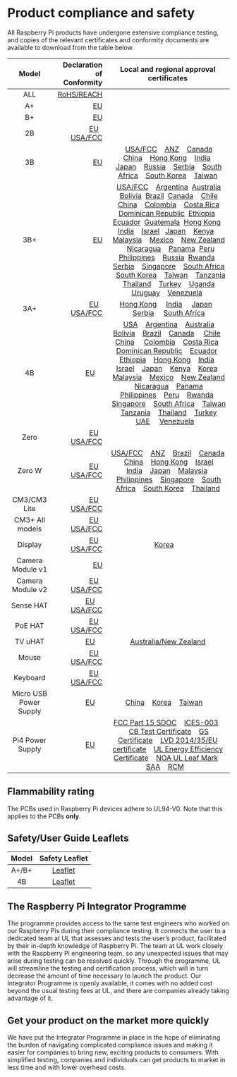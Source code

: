# Product compliance and safety

All Raspberry Pi products have undergone extensive compliance testing, and copies of the relevant certificates and conformity documents are available to download from the table below. 											
											

| Model           | Declaration of Conformity | Local and regional approval certificates |
|:---------------:|-------------------------:|:----------------------------------------:|
| ALL      | [RoHS/REACH](./compliance/rpi_DOC_ALL_RoHS_REACH.pdf) | |
| A+       | [EU](./compliance/rpi_DOC_aplus_CE.pdf) | |
| B+       | [EU](./compliance/rpi_DOC_bplus_CE.pdf)| |
| 2B       | [EU](./compliance/rpi_DOC_2b_CE.pdf)  &nbsp; &nbsp;[USA/FCC](./compliance/rpi_DOC_2b_FCC.pdf)| |
| 3B       | [EU](./compliance/rpi_DOC_3b_CE_RED.pdf) |  &nbsp; &nbsp;[USA/FCC](./compliance/rpi_DOC_3b_FCC.pdf)  &nbsp; &nbsp;[ANZ](./compliance/rpi_DOC_3b_ACMA.pdf)  &nbsp; &nbsp;[Canada](./compliance/rpi_DOC_3b_CANADA.pdf)  &nbsp; &nbsp;[China](./compliance/rpi_DOC_3b_CHINA.pdf)  &nbsp; &nbsp;[Hong Kong](./compliance/rpi_DOC_3b_HONGKONG.pdf)  &nbsp; &nbsp;[India](./compliance/rpi_DOC_3b_INDIA.pdf)  &nbsp; &nbsp;[Japan](./compliance/rpi_DOC_3b_JAPAN.pdf)  &nbsp; &nbsp;[Russia](./compliance/rpi_DOC_3b_RUSSIA.pdf)  &nbsp; &nbsp;[Serbia](./compliance/rpi_DOC_3b_SERBIA.pdf)  &nbsp; &nbsp;[South Africa](./compliance/rpi_DOC_3b_SOUTHAFRICA.pdf)  &nbsp; &nbsp;[South Korea](./compliance/rpi_DOC_3b_SOUTHKOREA.pdf)  &nbsp; &nbsp;[Taiwan](./compliance/rpi_DOC_3b_TAIWAN.pdf)  |
| 3B+       | [EU](./compliance/rpi_DOC_3bplus_EU_RED.pdf) | &nbsp; &nbsp;[USA/FCC](./compliance/rpi_DOC_3bplus_FCC.pdf)  &nbsp; &nbsp;[Argentina](./compliance/rpi_DOC_3bplus_ARGENTINA.pdf) &nbsp;[Australia](./compliance/rpi_DOC_3bplus_AUSTRALIA.pdf) &nbsp; &nbsp;[Bolivia](./compliance/rpi_DOC_3bplus_BOLIVIA.PDF) &nbsp;[Brazil](./compliance/rpi_DOC_3bplus_BRAZIL.pdf) &nbsp;[Canada](./compliance/rpi_DOC_3bplus_CANADA.pdf)  &nbsp; &nbsp;[Chile](./compliance/rpi_DOC_3bplus_CHILE.pdf) &nbsp;[China](./compliance/rpi_DOC_3bplus_CHINA.pdf)  &nbsp; &nbsp;[Colombia](./compliance/rpi_DOC_3bplus_COLOMBIA.pdf)  &nbsp; &nbsp;[Costa Rica](./compliance/rpi_DOC_3bplus_COSTA_RICA.pdf) &nbsp;[Dominican Republic](./compliance/rpi_DOC_3bplus_DOMINICAN_REPUBLIC.pdf) &nbsp;[Ethiopia](./compliance/rpi_DOC_3bplus_ETHIOPIA.pdf)  &nbsp; &nbsp;[Ecuador](./compliance/rpi_DOC_3bplus_ECUADOR.pdf) &nbsp;[Guatemala](./compliance/rpi_DOC_3bplus_GUATEMALA.pdf) &nbsp;[Hong Kong](./compliance/rpi_DOC_3bplus_HONG_KONG.pdf)  &nbsp; [India](./compliance/rpi_DOC_3bplus_INDIA.pdf)  &nbsp;&nbsp; [Israel](./compliance/rpi_DOC_3bplus_ISRAEL.pdf)  &nbsp;&nbsp;[Japan](./compliance/rpi_DOC_3bplus_JAPAN.pdf)  &nbsp; &nbsp;[Kenya](./compliance/rpi_DOC_3bplus_KENYA.pdf)  &nbsp; &nbsp;[Malaysia](./compliance/rpi_DOC_3bplus_MALAYSIA.pdf)  &nbsp; &nbsp;[Mexico](./compliance/rpi_DOC_3bplus_MEXICO.pdf)  &nbsp; &nbsp;[New Zealand](./compliance/rpi_DOC_3bplus_NEWZEALAND.pdf) &nbsp; &nbsp;[Nicaragua](./compliance/rpi_DOC_3bplus_NICARAGUA.pdf) &nbsp; &nbsp;[Panama](./compliance/rpi_DOC_3bplus_PANAMA.pdf) &nbsp;[Peru](./compliance/rpi_DOC_3bplus_PERU.pdf) &nbsp;[Philippines](./compliance/rpi_DOC_3bplus_PHILIPPINES.pdf)  &nbsp; &nbsp;[Russia](./compliance/rpi_DOC_3bplus_RUSSIA.pdf)  &nbsp;[Rwanda](./compliance/rpi_DOC_3bplus_RWANDA.pdf)  &nbsp; &nbsp;[Serbia](./compliance/rpi_DOC_3bplus_SERBIA.jpg)  &nbsp; &nbsp;[Singapore](./compliance/rpi_DOC_3bplus_SINGAPORE.pdf)  &nbsp; &nbsp;[South Africa](./compliance/rpi_DOC_3bplus_SOUTH_AFRICA.pdf)  &nbsp; &nbsp;[South Korea](./compliance/rpi_DOC_3bplus_SOUTH_KOREA.pdf)  &nbsp; &nbsp;[Taiwan](./compliance/rpi_DOC_3bplus_TAIWAN.pdf)  &nbsp; &nbsp;[Tanzania](./compliance/rpi_DOC_3bplus_TANZANIA.pdf)  &nbsp; &nbsp;[Thailand](./compliance/rpi_DOC_3bplus_THAILAND.pdf)  &nbsp; &nbsp;[Turkey](./compliance/rpi_DOC_3bplus_TURKEY.pdf)  &nbsp; &nbsp;[Uganda](./compliance/rpi_DOC_3bplus_UGANDA.pdf)  &nbsp; &nbsp;[Uruguay](./compliance/rpi_DOC_3bplus_URUGUAY.pdf)  &nbsp; &nbsp;[Venezuela](./compliance/rpi_DOC_3bplus_VENEZUELA.pdf) &nbsp;|
| 3A+ |[EU](./compliance/rpi_DOC_3aplus_EU.PDF) &nbsp; &nbsp;[USA/FCC](https://fcc.report/FCC-ID/2ABCB-RPI3AP)| [Hong Kong](./compliance/rpi_DOC_3aplus_HONG_KONG.PDF) &nbsp; &nbsp; [India](./compliance/rpi_DOC_3aplus_INDIA.PDF) &nbsp; &nbsp; [Japan](./compliance/rpi_DOC_3aplus_JAPAN.PDF) &nbsp; &nbsp;[Serbia](./compliance/rpi_DOC_3aplus_SERBIA.jpg) &nbsp; &nbsp; [South Africa](./compliance/rpi_DOC_3aplus_SOUTH_AFRICA.PDF) | 
| 4B | [EU](./compliance/rpi_DOC_4b_EU_RED.pdf) &nbsp; &nbsp; | &nbsp; &nbsp;[USA](./compliance/rpi_DOC_4b_USA.pdf)  &nbsp; &nbsp;[Argentina](./compliance/rpi_DOC_4b_ARGENTINA.pdf) &nbsp; &nbsp;[Australia](./compliance/rpi_DOC_4b_AUSTRALIA.pdf) &nbsp; &nbsp;[Bolivia](./compliance/rpi_DOC_4b_BOLIVIA.pdf) &nbsp; &nbsp;[Brazil](./compliance/rpi_DOC_4b_BRAZIL.pdf) &nbsp; &nbsp;[Canada](./compliance/rpi_DOC_4b_CANADA.pdf) &nbsp; &nbsp; [Chile](./compliance/rpi_DOC_4b_CHILE.pdf) &nbsp; &nbsp;[China](./compliance/rpi_DOC_4b_CHINA.pdf) &nbsp; &nbsp; [Colombia](./compliance/rpi_DOC_4b_COLOMBIA.pdf) &nbsp; &nbsp;[Costa Rica](./compliance/rpi_DOC_4b_COSTA_RICA.pdf) &nbsp; &nbsp;[Dominican Republic](./compliance/rpi_DOC_4b_DOMINICAN_REPUBLIC.pdf) &nbsp; &nbsp;[Ecuador](./compliance/rpi_DOC_4b_ECUADOR.pdf) &nbsp; &nbsp;[Ethiopia](./compliance/rpi_DOC_4b_ETHOPIA.pdf) &nbsp; &nbsp;[Hong Kong](./compliance/rpi_DOC_4b_HONG_KONG.pdf) &nbsp; &nbsp;[India](./compliance/rpi_DOC_4b_INDIA.pdf) &nbsp; &nbsp;[Israel](./compliance/rpi_DOC_4b_ISRAEL.pdf) &nbsp; &nbsp;[Japan](./compliance/rpi_DOC_4b_JAPAN.pdf) &nbsp; &nbsp;[Kenya](./compliance/rpi_DOC_4b_KENYA.pdf) &nbsp; &nbsp;[Korea](./compliance/rpi_DOC_4b_KOREA.pdf) &nbsp; &nbsp;[Malaysia](./compliance/rpi_DOC_4b_MALAYSIA.pdf) &nbsp; &nbsp;[Mexico](./compliance/rpi_DOC_4b_MEXICO.pdf) &nbsp; &nbsp;[New Zealand](./compliance/rpi_DOC_4b_NEW_ZEALAND.pdf) &nbsp; &nbsp;[Nicaragua](./compliance/rpi_DOC_4b_NICARAGUA.pdf) &nbsp; &nbsp;[Panama](./compliance/rpi_DOC_4b_PANAMA.pdf) &nbsp; &nbsp;[Philippines](./compliance/rpi_DOC_4b_PHILIPPINES.pdf) &nbsp; &nbsp;[Peru](./compliance/rpi_DOC_4b_PERU.pdf) &nbsp; &nbsp;[Rwanda](./compliance/rpi_DOC_4b_RWANDA.pdf) &nbsp; &nbsp;[Singapore](./compliance/rpi_DOC_4b_SINGAPORE.pdf) &nbsp; &nbsp;[South Africa](./compliance/rpi_DOC_4b_SOUTH_AFRICA.pdf) &nbsp; &nbsp;[Taiwan](./compliance/rpi_DOC_4b_TAIWAN.pdf) &nbsp; &nbsp;[Tanzania](./compliance/rpi_DOC_4b_TANZANIA.pdf) &nbsp; &nbsp;[Thailand](./compliance/rpi_DOC_4b_THAILAND.pdf) &nbsp; &nbsp;[Turkey](./compliance/rpi_DOC_4b_TURKEY.pdf) &nbsp; &nbsp;[UAE](./compliance/rpi_DOC_4b_UAE.pdf) &nbsp; &nbsp; [Venezuela](./compliance/rpi_DOC_4b_VENEZUELA.pdf) &nbsp; &nbsp; |
| Zero      |[EU](./compliance/rpi_DOC_Zero_CE.pdf) &nbsp; &nbsp;[USA/FCC](./compliance/rpi_DOC_Zero_FCC_signed.pdf)| |
| Zero W |[EU](./compliance/rpi_DOC_ZeroWH_CE.pdf) &nbsp; &nbsp;[USA/FCC](./compliance/rpi_DOC_ZeroWH_FCC.pdf)|[USA/FCC](./compliance/rpi_DOC_ZeroW_FCC.pdf)  &nbsp; &nbsp;[ANZ](./compliance/rpi_DOC_ZeroW_ACMA.pdf)  &nbsp; &nbsp;[Brazil](./compliance/rpi_DOC_ZeroW_BRAZIL.pdf)  &nbsp; &nbsp;[Canada](./compliance/rpi_DOC_ZeroW_CANADA.pdf)  &nbsp; &nbsp;[China](./compliance/rpi_DOC_ZeroW_CHINA.pdf)  &nbsp; &nbsp;[Hong Kong](./compliance/rpi_DOC_ZeroW_HONGKONG.PDF)  &nbsp; &nbsp;[Israel](./compliance/rpi_DOC_ZeroW_ISRAEL.pdf) &nbsp; &nbsp;[India](./compliance/rpi_DOC_ZeroW_INDIA.JPG)  &nbsp; &nbsp;[Japan](./compliance/rpi_DOC_ZeroW_JAPAN.pdf)  &nbsp; &nbsp;[Malaysia](./compliance/rpi_DOC_ZeroW_MALAYSIA.pdf)  &nbsp; &nbsp;[Philippines](./compliance/rpi_DOC_ZeroW_PHILIPPINES.pdf)  &nbsp; &nbsp;[Singapore](./compliance/rpi_DOC_ZeroW_SINGAPORE.pdf)  &nbsp; &nbsp;[South Africa](./compliance/rpi_DOC_ZeroW_SOUTHAFRICA.PDF)  &nbsp; &nbsp;[South Korea](./compliance/rpi_DOC_ZeroW_SOUTHKOREA.pdf)  &nbsp; &nbsp;[Thailand](./compliance/rpi_DOC_ZeroW_THAILAND.pdf) |
| CM3/CM3 Lite | [EU](./compliance/rpi_DOC_CM3_EU.pdf)  &nbsp; &nbsp;[USA/FCC](./compliance/rpi_DOC_CM3_FCC.pdf)| |
| CM3+ All models | [EU](./compliance/rpi_DOC_CM3plus_EU.PDF)  &nbsp; &nbsp;[USA/FCC](./compliance/rpi_DOC_CM3plus_FCC.PDF)| |
| Display   | [EU](./compliance/rpi_DOC_Display_CE.pdf)  &nbsp; &nbsp;[USA/FCC](./compliance/rpi_DOC_Display_FCC.pdf) | [Korea](./compliance/rpi_DOC_display_KOREA.pdf) &nbsp; &nbsp; |
| Camera Module v1 | [EU](./compliance/rpi_DOC_Camera_CE.pdf) | |
| Camera Module v2 | [EU](./compliance/rpi_DOC_Camera2_CE.pdf)  &nbsp; &nbsp;[USA/FCC](./compliance/rpi_DOC_Camera2_FCC.PDF) | |
| Sense HAT | [EU](./compliance/rpi_DOC_SenseHAT_CE.pdf) &nbsp; &nbsp; [USA/FCC](./compliance/rpi_DOC_SenseHAT_FCC.pdf)| |
| PoE HAT | [EU](./compliance/rpi_DOC_PoeHAT_EU.pdf)  &nbsp; &nbsp;[USA/FCC](./compliance/rpi_DOC_PoeHAT_FCC.pdf)| |
| TV uHAT | [EU](./compliance/rpi_DOC_tvuhat_EU.pdf)  &nbsp; &nbsp;| [Australia/New Zealand](./compliance/rpi_DOC_tvuhat_AUSTRALIA+NEW_ZEALAND.pdf) |
| Mouse | [EU](./compliance/rpi_DOC_Mouse_EU.pdf)  &nbsp; &nbsp;[USA/FCC](./compliance/rpi_DOC_Mouse_FCC.pdf)| |
| Keyboard | [EU](./compliance/rpi_DOC_KeyboardHub_EU.pdf)  &nbsp; &nbsp;[USA/FCC](./compliance/rpi_DOC_KeyboardHub_FCC.pdf)| |
| Micro USB Power Supply | [EU](./compliance/rpi_DOC_uUSB_POWER_EU.pdf) &nbsp; &nbsp; | [China](./compliance/rpi_DOC_uUSB_POWER_CHINA.pdf) &nbsp; &nbsp;[Korea](./compliance/rpi_DOC_uUSB_POWER_KOREA.pdf) &nbsp; &nbsp;[Taiwan](./compliance/rpi_DOC_uUSB_POWER_TAIWAN.pdf) &nbsp; &nbsp; |
| Pi4 Power Supply | [EU](./compliance/rpi_DOC_USB-C_PSU_CE.pdf) &nbsp; &nbsp;| [FCC Part 15 SDOC](./compliance/rpi_DOC_psutypeC_FCC_1.pdf) &nbsp; &nbsp;[ICES-003](./compliance/rpi_DOC_psutypeC_ICES_1.pdf) &nbsp; &nbsp;[CB Test Certificate](./compliance/rpi_DOC_psutypeC_IEC_CB_1.PDF) &nbsp; &nbsp;[GS Certificate](./compliance/rpi_DOC_psutypeC_GS_1.PDF) &nbsp; &nbsp;[LVD 2014/35/EU certificate](./compliance/rpi_DOC_psutypeC_LVD_N8A_1.PDF)  &nbsp; &nbsp;[UL Energy Efficiency Certificate](./compliance/rpi_DOC_psutypeC_EEC.pdf)  &nbsp; &nbsp;[NOA UL Leaf Mark](./compliance/rpi_DOC_psutypeC_UL_LEAF_1.pdf) &nbsp; &nbsp;[SAA](./compliance/rpi_DOC_psutypeC_SAA.pdf) &nbsp; &nbsp;[RCM](./compliance/rpi_DOC_psutypeC_RCM.pdf) &nbsp; &nbsp;|


## Flammability rating

The PCBs used in Raspberry Pi devices adhere to UL94-V0. Note that this applies to the PCBs **only**. 

## Safety/User Guide Leaflets 

| Model           | Safety Leaflet |
|:---------------:|:--------------:|
| A+/B+ | [Leaflet](./compliance/doc_SAFE_3plus_1p1.pdf) |
| 4B    | [Leaflet](./compliance/doc_SAFE_4b_1p0.pdf) |



## The Raspberry Pi Integrator Programme

The programme provides access to the same test engineers who worked on our Raspberry Pis during their compliance testing. It connects the user to a dedicated team at UL that assesses and tests the user’s product, facilitated by their in-depth knowledge of Raspberry Pi. The team at UL work closely with the Raspberry Pi engineering team, so any unexpected issues that may arise during testing can be resolved quickly. Through the programme, UL will streamline the testing and certification process, which will in turn decrease the amount of time necessary to launch the product. Our Integrator Programme is openly available, it comes with no added cost beyond the usual testing fees at UL, and there are companies already taking advantage of it.

## Get your product on the market more quickly										

We have put the Integrator Programme in place in the hope of eliminating the burden of navigating complicated compliance issues and making it easier for companies to bring new, exciting products to consumers. With simplified testing, companies and individuals can get products to market in less time and with lower overhead costs.

